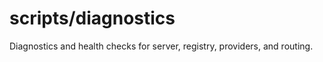 # scripts/diagnostics

Diagnostics and health checks for server, registry, providers, and routing.

